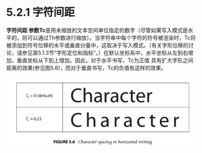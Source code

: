 # 5.2.1 字符间距

**字符间距 参数Tc**是用未缩放的文本空间单位指定的数字（尽管如果写入模式是水平的，则可以通过Th参数进行缩放）。当字符串中每个字符的符号被渲染时，Tc将被添加到符号位移的水平或垂直分量中，这取决于写入模式。（有关字形位移的讨论，请参见第5.1.3节“字形定位和指标”。）在默认坐标系中，水平坐标从左到右增加，垂直坐标从下到上增加。因此，对于水平书写，Tc为正值 具有扩大字形之间距离的效果(参见图5.6)，而对于垂直书写，Tc的负值有这样的效果。

![](<../../.gitbook/assets/image (37).png>)

